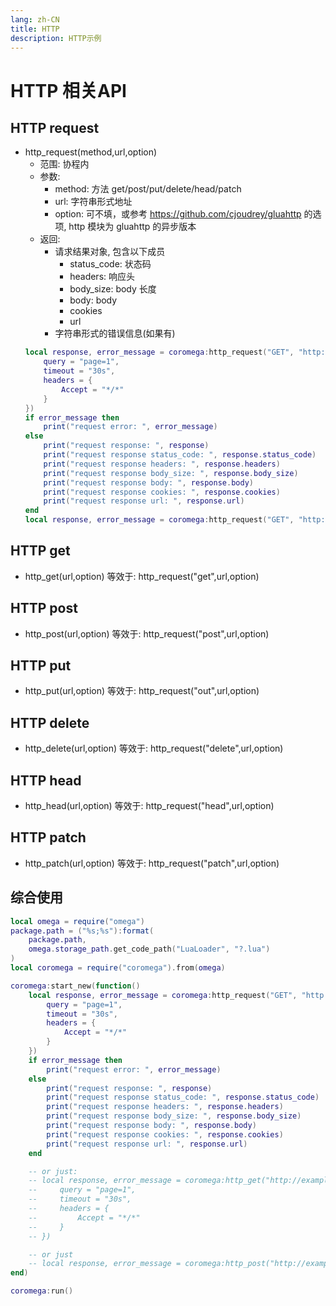 ```yaml
---
lang: zh-CN
title: HTTP
description: HTTP示例
---
```


# HTTP 相关API

## HTTP request
- http_request(method,url,option)
    - 范围: 协程内
    - 参数:
        - method: 方法 get/post/put/delete/head/patch
        - url: 字符串形式地址
        - option: 可不填，或参考 https://github.com/cjoudrey/gluahttp 的选项, http 模块为 gluahttp 的异步版本
    - 返回:  
        - 请求结果对象, 包含以下成员
            - status_code: 状态码
            - headers: 响应头
            - body_size: body 长度
            - body: body
            - cookies
            - url
        - 字符串形式的错误信息(如果有)
    ```lua
    local response, error_message = coromega:http_request("GET", "http://example.com", {
        query = "page=1",
        timeout = "30s",
        headers = {
            Accept = "*/*"
        }
    })
    if error_message then
        print("request error: ", error_message)
    else
        print("request response: ", response)
        print("request response status_code: ", response.status_code)
        print("request response headers: ", response.headers)
        print("request response body_size: ", response.body_size)
        print("request response body: ", response.body)
        print("request response cookies: ", response.cookies)
        print("request response url: ", response.url)
    end
    local response, error_message = coromega:http_request("GET", "http://example.com")
    ```

## HTTP get
- http_get(url,option)
    等效于: http_request("get",url,option)

## HTTP post
- http_post(url,option)
    等效于: http_request("post",url,option)

## HTTP put
- http_put(url,option)
    等效于: http_request("out",url,option)

## HTTP delete
- http_delete(url,option)
    等效于: http_request("delete",url,option)

## HTTP head
- http_head(url,option)
    等效于: http_request("head",url,option)

## HTTP patch
- http_patch(url,option)
    等效于: http_request("patch",url,option)

## 综合使用
```lua
local omega = require("omega")
package.path = ("%s;%s"):format(
    package.path,
    omega.storage_path.get_code_path("LuaLoader", "?.lua")
)
local coromega = require("coromega").from(omega)

coromega:start_new(function()
    local response, error_message = coromega:http_request("GET", "http://example.com", {
        query = "page=1",
        timeout = "30s",
        headers = {
            Accept = "*/*"
        }
    })
    if error_message then
        print("request error: ", error_message)
    else
        print("request response: ", response)
        print("request response status_code: ", response.status_code)
        print("request response headers: ", response.headers)
        print("request response body_size: ", response.body_size)
        print("request response body: ", response.body)
        print("request response cookies: ", response.cookies)
        print("request response url: ", response.url)
    end

    -- or just:
    -- local response, error_message = coromega:http_get("http://example.com", {
    --     query = "page=1",
    --     timeout = "30s",
    --     headers = {
    --         Accept = "*/*"
    --     }
    -- })

    -- or just
    -- local response, error_message = coromega:http_post("http://example.com")
end)

coromega:run()

```